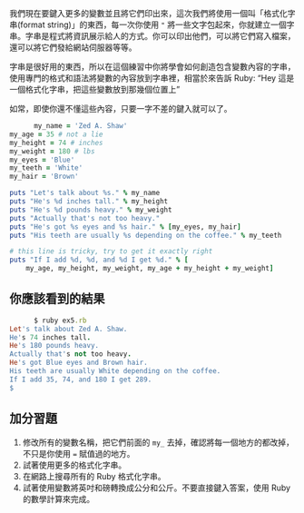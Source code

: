 我們現在要鍵入更多的變數並且將它們印出來，這次我們將使用一個叫「格式化字串(format string)」的東西，每一次你使用 `"` 將一些文字包起來，你就建立一個字串。字串是程式將資訊展示給人的方式。你可以印出他們，可以將它們寫入檔案，還可以將它們發給網站伺服器等等。

字串是很好用的東西，所以在這個練習中你將學會如何創造包含變數內容的字串，使用專門的格式和語法將變數的內容放到字串裡，相當於來告訴 Ruby: “Hey 這是一個格式化字串，把這些變數放到那幾個位置上”

如常，即使你還不懂這些內容，只要一字不差的鍵入就可以了。

```rb
      my_name = 'Zed A. Shaw'
my_age = 35 # not a lie
my_height = 74 # inches
my_weight = 180 # lbs
my_eyes = 'Blue'
my_teeth = 'White'
my_hair = 'Brown'

puts "Let's talk about %s." % my_name
puts "He's %d inches tall." % my_height
puts "He's %d pounds heavy." % my_weight
puts "Actually that's not too heavy."
puts "He's got %s eyes and %s hair." % [my_eyes, my_hair]
puts "His teeth are usually %s depending on the coffee." % my_teeth

# this line is tricky, try to get it exactly right
puts "If I add %d, %d, and %d I get %d." % [
    my_age, my_height, my_weight, my_age + my_height + my_weight]

```

## 你應該看到的結果

```rb
      $ ruby ex5.rb
Let's talk about Zed A. Shaw.
He's 74 inches tall.
He's 180 pounds heavy.
Actually that's not too heavy.
He's got Blue eyes and Brown hair.
His teeth are usually White depending on the coffee.
If I add 35, 74, and 180 I get 289.
$

```

## 加分習題

1.  修改所有的變數名稱，把它們前面的 `my_` 去掉，確認將每一個地方的都改掉，不只是你使用 `=` 賦值過的地方。
2.  試著使用更多的格式化字串。
3.  在網路上搜尋所有的 Ruby 格式化字串。
4.  試著使用變數將英吋和磅轉換成公分和公斤。不要直接鍵入答案，使用 Ruby 的數學計算來完成。
